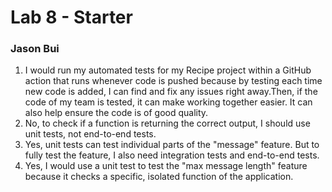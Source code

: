 # Lab 8 - Starter

### Jason Bui

1. I would run my automated tests for my Recipe project within a GitHub action that runs whenever code is pushed because by testing each time new code is added, I can find and fix any issues right away.Then, if the code of my team is tested, it can make working together easier. It can also help ensure the code is of good quality.
2. No, to check if a function is returning the correct output, I should use unit tests, not end-to-end tests.
3. Yes, unit tests can test individual parts of the "message" feature. But to fully test the feature, I also need integration tests and end-to-end tests.
4. Yes, I would use a unit test to test the "max message length" feature because it checks a specific, isolated function of the application.